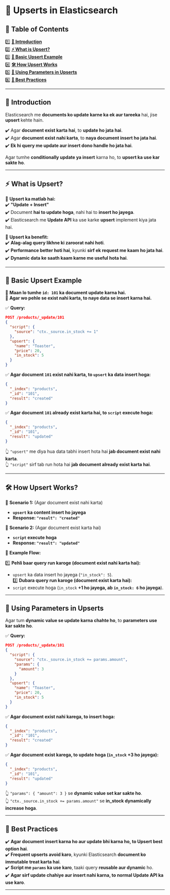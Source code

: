 # 📜 **Upserts in Elasticsearch**  

## 📌 **Table of Contents**  

1️⃣ **[🔹 Introduction](#1)**  
2️⃣ **[⚡ What is Upsert?](#2)**  
3️⃣ **[📝 Basic Upsert Example](#3)**  
4️⃣ **[🛠️ How Upsert Works](#4)**  
5️⃣ **[🚀 Using Parameters in Upserts](#5)**  
6️⃣ **[🎯 Best Practices](#6)**  

---

## 🔹 **Introduction**  <a id="1"></a>
Elasticsearch me **documents ko update karne ka ek aur tareeka** hai, jise **upsert** kehte hain.  

✔️ Agar **document exist karta hai**, to **update ho jata hai**.  
✔️ Agar **document exist nahi karta**, to **naya document insert ho jata hai**.  
✔️ **Ek hi query me update aur insert dono handle ho jata hai**.  

Agar tumhe **conditionally update ya insert** karna ho, to **upsert ka use kar sakte ho**.  

---

## ⚡ **What is Upsert?**  <a id="2"></a>

🔹 **Upsert ka matlab hai:**  
✔️ **"Update + Insert"**  
✔️ Document **hai to update hoga**, nahi hai to **insert ho jayega**.  
✔️ Elasticsearch me **Update API** ka use karke **upsert** implement kiya jata hai.  

🔹 **Upsert ka benefit:**  
✔️ **Alag-alag query likhne ki zaroorat nahi hoti**.  
✔️ **Performance better hoti hai**, kyunki **sirf ek request me kaam ho jata hai**.  
✔️ **Dynamic data ke saath kaam karne me useful hota hai**.  

---

## 📝 **Basic Upsert Example**  <a id="3"></a>

🔹 **Maan lo tumhe `id: 101` ka document update karna hai.**  
🔹 **Agar wo pehle se exist nahi karta, to naye data se insert karna hai.**  

✅ **Query:**  
```json
POST /products/_update/101
{
  "script": {
    "source": "ctx._source.in_stock += 1"
  },
  "upsert": {
    "name": "Toaster",
    "price": 20,
    "in_stock": 5
  }
}
```

✅ **Agar document `101` exist nahi karta, to `upsert` ka data insert hoga:**  
```json
{
  "_index": "products",
  "_id": "101",
  "result": "created"
}
```

✅ **Agar document `101` already exist karta hai, to `script` execute hoga:**  
```json
{
  "_index": "products",
  "_id": "101",
  "result": "updated"
}
```

👆 `"upsert"` me diya hua data tabhi insert hota hai **jab document exist nahi karta**.  
👆 `"script"` sirf tab run hota hai **jab document already exist karta hai**.  

---

## 🛠️ **How Upsert Works?**  <a id="4"></a>

🔹 **Scenario 1:** (Agar document exist nahi karta)  
- **`upsert` ka content insert ho jayega**  
- **Response: `"result": "created"`**  

🔹 **Scenario 2:** (Agar document exist karta hai)  
- **`script` execute hoga**  
- **Response: `"result": "updated"`**  

🔹 **Example Flow:**  

1️⃣ **Pehli baar query run karoge (document exist nahi karta hai):**  
   - `upsert` ka data insert ho jayega (`"in_stock": 5`).  
2️⃣ **Dubara query run karoge (document exist karta hai):**  
   - `script` execute hoga (`in_stock` **+1 ho jayega, ab `in_stock: 6` ho jayega**).  

---

## 🚀 **Using Parameters in Upserts**  <a id="5"></a>

Agar tum **dynamic value se update karna chahte ho**, to **parameters use kar sakte ho**.  

✅ **Query:**  
```json
POST /products/_update/101
{
  "script": {
    "source": "ctx._source.in_stock += params.amount",
    "params": {
      "amount": 3
    }
  },
  "upsert": {
    "name": "Toaster",
    "price": 20,
    "in_stock": 5
  }
}
```

✅ **Agar document exist nahi karega, to insert hoga:**  
```json
{
  "_index": "products",
  "_id": "101",
  "result": "created"
}
```

✅ **Agar document exist karega, to update hoga (`in_stock` +3 ho jayega):**  
```json
{
  "_index": "products",
  "_id": "101",
  "result": "updated"
}
```

👆 `"params": { "amount": 3 }` se **dynamic value set kar sakte ho**.  
👆 `"ctx._source.in_stock += params.amount"` se **in_stock dynamically increase hoga**.  

---

## 🎯 **Best Practices**  <a id="6"></a>

✔️ **Agar document insert karna ho aur update bhi karna ho, to Upsert best option hai**.  
✔️ **Frequent upserts avoid karo**, kyunki Elasticsearch **document ko immutable treat karta hai**.  
✔️ **Script me `params` ka use karo**, taaki query **reusable aur dynamic** ho.  
✔️ **Agar sirf update chahiye aur insert nahi karna, to normal Update API ka use karo**.  

---

